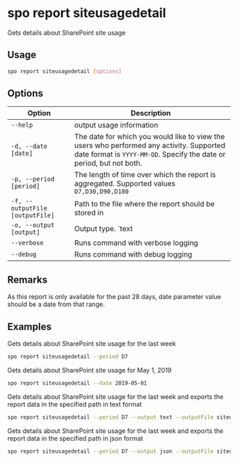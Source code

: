 # spo report siteusagedetail

Gets details about SharePoint site usage

## Usage

```sh
spo report siteusagedetail [options]
```

## Options

Option|Description
------|-----------
`--help`|output usage information
`-d, --date [date]`|The date for which you would like to view the users who performed any activity. Supported date format is `YYYY-MM-DD`. Specify the date or period, but not both.
`-p, --period [period]`|The length of time over which the report is aggregated. Supported values `D7,D30,D90,D180`
`-f, --outputFile [outputFile]`|Path to the file where the report should be stored in
`-o, --output [output]`|Output type. `text|json`. Default `text`
`--verbose`|Runs command with verbose logging
`--debug`|Runs command with debug logging

## Remarks

As this report is only available for the past 28 days, date parameter value should be a date from that range.

## Examples

Gets details about SharePoint site usage for the last week

```sh
spo report siteusagedetail --period D7
```

Gets details about SharePoint site usage for May 1, 2019

```sh
spo report siteusagedetail --date 2019-05-01
```

Gets details about SharePoint site usage for the last week and exports the report data in the specified path in text format

```sh
spo report siteusagedetail --period D7 --output text --outputFile siteusagedetail.txt
```

Gets details about SharePoint site usage for the last week and exports the report data in the specified path in json format

```sh
spo report siteusagedetail --period D7 --output json --outputFile siteusagedetail.json
```
